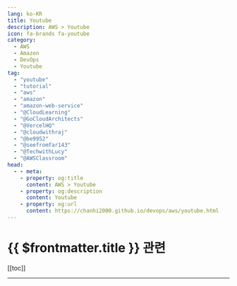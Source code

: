 ```yaml
---
lang: ko-KR
title: Youtube
description: AWS > Youtube
icon: fa-brands fa-youtube
category:
  - AWS
  - Amazon
  - DevOps
  - Youtube
tag: 
  - "youtube"
  - "tutorial"
  - "aws"
  - "amazon"
  - "amazon-web-service"
  - "@CloudLearning"
  - "@GoCloudArchitects"
  - "@VercelHQ"
  - "@cloudwithraj"
  - "@be9952"
  - "@seefromfar143"
  - "@TechwithLucy"
  - "@AWSClassroom"
head:
  - - meta:
    - property: og:title
      content: AWS > Youtube
    - property: og:description
      content: Youtube
    - property: og:url
      content: https://chanhi2000.github.io/devops/aws/youtube.html
---
```


# {{ $frontmatter.title }} 관련

[[toc]]

---

<MyYouTubeItems jsonName="yu-amazonwebservices" /><!-- Amazon Web Services -->
<MyYouTubeItems jsonName="yu-CloudLearning" /><!-- Cloud Learning -->
<MyYouTubeItems jsonName="yu-GoCloudArchitects" /><!-- Go Cloud Architects -->
<MyYouTubeItems jsonName="yu-VercelHQ" /><!-- Vercel -->
<MyYouTubeItems jsonName="yu-cloudwithraj" /><!-- Cloud With Raj -->
<MyYouTubeItems jsonName="yu-be9952" /><!-- KBS -->
<MyYouTubeItems jsonName="yu-seefromfar143" /><!-- Ankit Malhotra -->
<MyYouTubeItems jsonName="yu-TechwithLucy" /><!-- Tech With Lucy -->
<MyYouTubeItems jsonName="yu-AWSClassroom" /><!-- AWS 강의실 -->
<MyYouTubeItems jsonName="yu-UnusAWS" /><!-- Unus AWS -->
<MyYouTubeItems jsonName="yu-DevOps4solutions" /><!-- DevOps4solutions -->
<MyYouTubeItems jsonName="yu-cloudvikings" /><!-- Cloud Vikings -->
<MyYouTubeItems jsonName="yu-TinyTechnicalTutorials" /><!-- Tiny Technical Tutorials -->
<MyYouTubeItems jsonName="yu-SurajinCloud" /><!-- Suraj in Cloud" -->
<MyYouTubeItems jsonName="yu-FauziyyahZak1" /><!-- FauziyyahZak -->
<MyYouTubeItems jsonName="yu-awsdevopsniche11" /><!-- awsdevopsniche11 -->
<MyYouTubeItems jsonName="yu-AWSwithChetan" /><!-- AWS with Chetan -->
<MyYouTubeItems jsonName="yu-nepaltech1385" /><!-- NepalTechTube -->
<MyYouTubeItems jsonName="yu-KyounRrock" /><!-- Kyeongrok Kim -->
<MyYouTubeItems jsonName="yu-NetworkShield" /><!-- Network Shield -->
<MyYouTubeItems jsonName="yu-_woorimit" /><!-- 우리밋 -->
<MyYouTubeItems jsonName="yu-project-man" /><!-- 프로젝트 박스 -->
<MyYouTubeItems jsonName="yu-smbdevops" /><!-- SMB DevOps -->
<MyYouTubeItems jsonName="yu-GouravSharma" /><!-- Gaurav Sharma -->
<MyYouTubeItems jsonName="yu-ByteMonk" /><!-- ByteMonk -->
<MyYouTubeItems jsonName="yu-kodedge" /><!-- kodEdge -->
<MyYouTubeItems jsonName="yu-ttabae-learn4274" /><!-- TTABAE-LEARN -->
<MyYouTubeItems jsonName="yu-BeABetterDev" /><!-- Be A Better Dev -->
<MyYouTubeItems jsonName="yu-Bitovi" /><!-- Bitovi -->
<MyYouTubeItems jsonName="yu-vBrownBag" /><!-- vBrownBag -->
<MyYouTubeItems jsonName="yu-Thetips4you" /><!-- Thetips4you -->
<MyYouTubeItems jsonName="yu-itrun" /><!-- 형님IT -->
<MyYouTubeItems jsonName="yu-Akbun" /><!-- 악분 일상 -->
<MyYouTubeItems jsonName="yu-SiliconBrighton" /><!-- Silicon Brighton -->
<MyYouTubeItems jsonName="yu-with2511" /><!-- 기술노트with 알렉 -->
<MyYouTubeItems jsonName="yu-RahulWagh" /><!-- Rahul Wagh -->
<MyYouTubeItems jsonName="yu-SergeyKargopolov" /><!-- Sergey Kargopolov -->
<MyYouTubeItems jsonName="yu-homebrewhenry" /><!-- Homebrew Henry -->
<MyYouTubeItems jsonName="yu-KodeKloud" /><!-- KodeKloud -->
<MyYouTubeItems jsonName="yu-44BITSTV" /><!-- 44BITS -->
<MyYouTubeItems jsonName="yu-GreatStackDev" /><!-- GreatStack -->
<MyYouTubeItems jsonName="yu-kuzemkon" /><!-- Yurii Kuzemko -->
<MyYouTubeItems jsonName="yu-ajudmeister" /><!-- Andreas Jud -->
<MyYouTubeItems jsonName="yu-JavaHomeCloud" /><!-- Java Home Cloud -->
<MyYouTubeItems jsonName="yu-AWSKorea" /><!-- Amazon Web Services Korea -->
<MyYouTubeItems jsonName="yu-a101lab" /><!-- AI101 -->
<MyYouTubeItems jsonName="yu-pyrasistv" /><!-- 이재홍TV -->
<MyYouTubeItems jsonName="yu-oharaandrew314" /><!-- Andrew O'Hara -->
<MyYouTubeItems jsonName="yu-aosp_android_tollcafe" /><!-- AOSP »» Android »» AI »» Tech News to Go -->
<MyYouTubeItems jsonName="yu-toptechskills" /><!-- Percy Grunwald from TopTechSkills -->
<MyYouTubeItems jsonName="yu-RamNJava" /><!-- Ram N Java -->
<MyYouTubeItems jsonName="yu-AZisk" /><!-- Alex Ziskind -->
<MyYouTubeItems jsonName="yu-HiteshChoudharydotcom" /><!-- Hitesh Choudhary -->

<TagLinks />